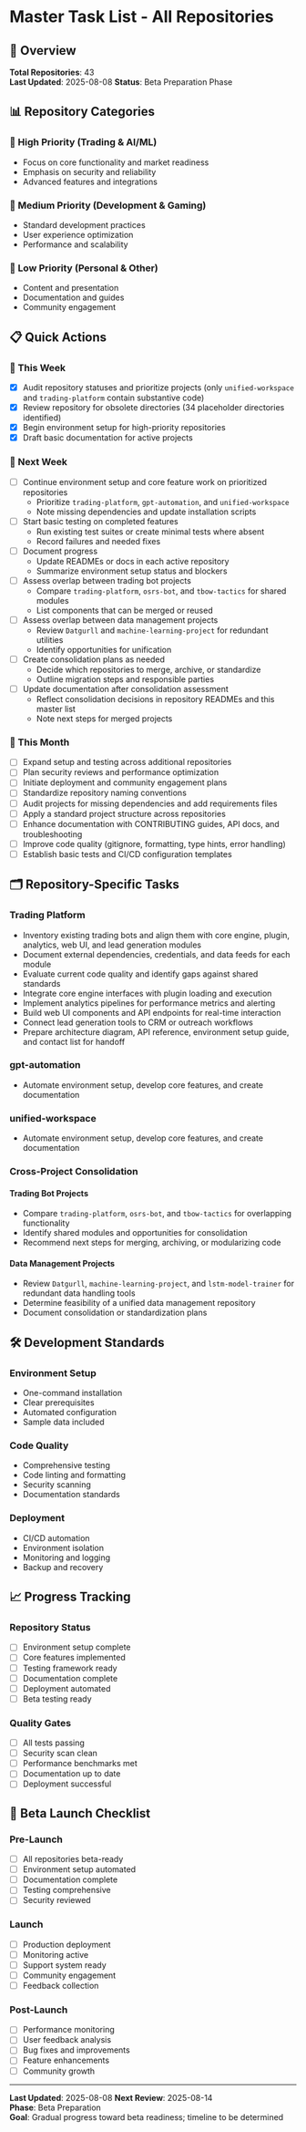 # Master Task List - All Repositories

## 🎯 **Overview**

**Total Repositories**: 43  
**Last Updated**: 2025-08-08
**Status**: Beta Preparation Phase

## 📊 **Repository Categories**

### **🚀 High Priority (Trading & AI/ML)**
- Focus on core functionality and market readiness
- Emphasis on security and reliability
- Advanced features and integrations

### **🔧 Medium Priority (Development & Gaming)**
- Standard development practices
- User experience optimization
- Performance and scalability

### **📝 Low Priority (Personal & Other)**
- Content and presentation
- Documentation and guides
- Community engagement

## 📋 **Quick Actions**

### **🔄 This Week**
- [x] Audit repository statuses and prioritize projects (only `unified-workspace` and `trading-platform` contain substantive code)
- [x] Review repository for obsolete directories (34 placeholder directories identified)
- [x] Begin environment setup for high-priority repositories
- [x] Draft basic documentation for active projects

### **📅 Next Week**
- [ ] Continue environment setup and core feature work on prioritized repositories
  - Prioritize `trading-platform`, `gpt-automation`, and `unified-workspace`
  - Note missing dependencies and update installation scripts
- [ ] Start basic testing on completed features
  - Run existing test suites or create minimal tests where absent
  - Record failures and needed fixes
- [ ] Document progress
  - Update READMEs or docs in each active repository
  - Summarize environment setup status and blockers
- [ ] Assess overlap between trading bot projects
  - Compare `trading-platform`, `osrs-bot`, and `tbow-tactics` for shared modules
  - List components that can be merged or reused
- [ ] Assess overlap between data management projects
  - Review `Datgurll` and `machine-learning-project` for redundant utilities
  - Identify opportunities for unification
- [ ] Create consolidation plans as needed
  - Decide which repositories to merge, archive, or standardize
  - Outline migration steps and responsible parties
- [ ] Update documentation after consolidation assessment
  - Reflect consolidation decisions in repository READMEs and this master list
  - Note next steps for merged projects

### **🎯 This Month**
- [ ] Expand setup and testing across additional repositories
- [ ] Plan security reviews and performance optimization
- [ ] Initiate deployment and community engagement plans
- [ ] Standardize repository naming conventions
- [ ] Audit projects for missing dependencies and add requirements files
- [ ] Apply a standard project structure across repositories
- [ ] Enhance documentation with CONTRIBUTING guides, API docs, and troubleshooting
- [ ] Improve code quality (gitignore, formatting, type hints, error handling)
- [ ] Establish basic tests and CI/CD configuration templates

## 🗂 **Repository-Specific Tasks**

### Trading Platform
- Inventory existing trading bots and align them with core engine, plugin, analytics, web UI, and lead generation modules
- Document external dependencies, credentials, and data feeds for each module
- Evaluate current code quality and identify gaps against shared standards
- Integrate core engine interfaces with plugin loading and execution
- Implement analytics pipelines for performance metrics and alerting
- Build web UI components and API endpoints for real-time interaction
- Connect lead generation tools to CRM or outreach workflows
- Prepare architecture diagram, API reference, environment setup guide, and contact list for handoff

### gpt-automation
- Automate environment setup, develop core features, and create documentation

### unified-workspace
- Automate environment setup, develop core features, and create documentation

### Cross-Project Consolidation

#### Trading Bot Projects
- Compare `trading-platform`, `osrs-bot`, and `tbow-tactics` for overlapping functionality
- Identify shared modules and opportunities for consolidation
- Recommend next steps for merging, archiving, or modularizing code

#### Data Management Projects
- Review `Datgurll`, `machine-learning-project`, and `lstm-model-trainer` for redundant data handling tools
- Determine feasibility of a unified data management repository
- Document consolidation or standardization plans

## 🛠️ **Development Standards**

### **Environment Setup**
- One-command installation
- Clear prerequisites
- Automated configuration
- Sample data included

### **Code Quality**
- Comprehensive testing
- Code linting and formatting
- Security scanning
- Documentation standards

### **Deployment**
- CI/CD automation
- Environment isolation
- Monitoring and logging
- Backup and recovery

## 📈 **Progress Tracking**

### **Repository Status**
- [ ] Environment setup complete
- [ ] Core features implemented
- [ ] Testing framework ready
- [ ] Documentation complete
- [ ] Deployment automated
- [ ] Beta testing ready

### **Quality Gates**
- [ ] All tests passing
- [ ] Security scan clean
- [ ] Performance benchmarks met
- [ ] Documentation up to date
- [ ] Deployment successful

## 🚀 **Beta Launch Checklist**

### **Pre-Launch**
- [ ] All repositories beta-ready
- [ ] Environment setup automated
- [ ] Documentation complete
- [ ] Testing comprehensive
- [ ] Security reviewed

### **Launch**
- [ ] Production deployment
- [ ] Monitoring active
- [ ] Support system ready
- [ ] Community engagement
- [ ] Feedback collection

### **Post-Launch**
- [ ] Performance monitoring
- [ ] User feedback analysis
- [ ] Bug fixes and improvements
- [ ] Feature enhancements
- [ ] Community growth

---

**Last Updated**: 2025-08-08
**Next Review**: 2025-08-14  
**Phase**: Beta Preparation  
**Goal**: Gradual progress toward beta readiness; timeline to be determined

